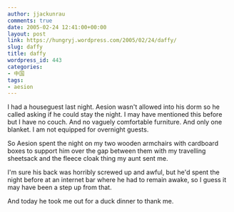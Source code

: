 ```yaml
---
author: jjackunrau
comments: true
date: 2005-02-24 12:41:00+00:00
layout: post
link: https://hungryj.wordpress.com/2005/02/24/daffy/
slug: daffy
title: daffy
wordpress_id: 443
categories:
- 中国
tags:
- aesion
---
```


I had a houseguest last night.  Aesion wasn't allowed into his dorm so he called asking if he could stay the night.  I may have mentioned this before but I have no couch.  And no vaguely comfortable furniture.  And only one blanket.  I am not equipped for overnight guests.  
  
So Aesion spent the night on my two wooden armchairs with cardboard boxes to support him over the gap between them with my travelling sheetsack and the fleece cloak thing my aunt sent me.  
  
I'm sure his back was horribly screwed up and awful, but he'd spent the night before at an internet bar where he had to remain awake, so I guess it may have been a step up from that.  
  
And today he took me out for a duck dinner to thank me.

